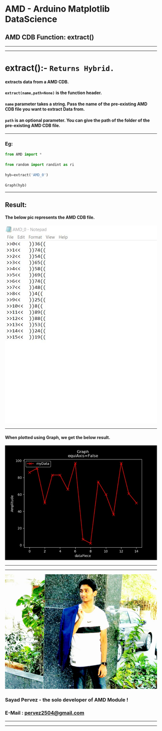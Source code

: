 # AMD - Arduino Matplotlib DataScience
## AMD CDB Function: extract()
___
___
# extract():- **`Returns Hybrid.`**
#### extracts data from a AMD CDB.
#### **`extract(name,path=None)`** is the function header.
#### **`name`** parameter takes a string. Pass the name of the pre-existing AMD CDB file you want to extract Data from.
#### **`path`** is an optional parameter. You can give the path of the folder of the pre-existing AMD CDB file.
___
### Eg:
```python
from AMD import *

from random import randint as ri

hyb=extract('AMD_0')

Graph(hyb)

```
___
## Result:
#### The below pic represents the AMD CDB file.
![ghghfhgsgdfngd](https://github.com/SayadPervez/Arduino_Master_Delta/blob/master/eg4.1.JPG?raw=true)
___
#### When plotted using Graph, we get the below result.
![hhfgdgdhfdrst](https://github.com/SayadPervez/AMD-SEPERATE-DOCUMENTATION/blob/master/eg6.jpeg?raw=true)
___
___
![Mr_Handsome](https://github.com/SayadPervez/AMD-SEPERATE-DOCUMENTATION/blob/master/IMG_20190225_150001_460.jpg?raw=true)
### Sayad Pervez - the solo developer of AMD Module !
### E-Mail : [pervez2504@gmail.com](pervez2504@gmail.com)
___
___
